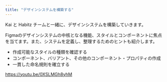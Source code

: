 ```yaml
---
title: "デザインシステムを構築する"
---
```


Kai と Habitz チームと一緒に、デザインシステムを構築していきます。

Figmaのデザインシステムの中核となる機能、スタイルとコンポーネントに焦点を当てます。また、システムを定義し、整理するためのヒントも紹介します。

- 作成可能なスタイルの種類を確認する
- コンポーネント、バリアント、その他のコンポーネント・プロパティの作成
- 一貫した命名規則を確立する

https://youtu.be/0XSLMGh8yhM
